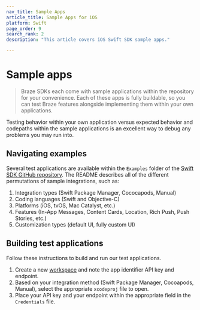 ```yaml
---
nav_title: Sample Apps
article_title: Sample Apps for iOS
platform: Swift
page_order: 9
search_rank: 2
description: "This article covers iOS Swift SDK sample apps."

---
```


# Sample apps

> Braze SDKs each come with sample applications within the repository for your convenience. Each of these apps is fully buildable, so you can test Braze features alongside implementing them within your own applications. 

Testing behavior within your own application versus expected behavior and codepaths within the sample applications is an excellent way to debug any problems you may run into.

## Navigating examples

Several test applications are available within the `Examples` folder of the [Swift SDK GitHub repository][1]. The README describes all of the different permutations of sample integrations, such as:

1. Integration types (Swift Package Manager, Cococapods, Manual)
2. Coding languages (Swift and Objective-C)
3. Platforms (iOS, tvOS, Mac Catalyst, etc.)
4. Features (In-App Messages, Content Cards, Location, Rich Push, Push Stories, etc.)
5. Customization types (default UI, fully custom UI)

## Building test applications

Follow these instructions to build and run our test applications.

1. Create a new [workspace][2] and note the app identifier API key and endpoint.
2. Based on your integration method (Swift Package Manager, Cocoapods, Manual), select the appropriate `xcodeproj` file to open.
3. Place your API key and your endpoint within the appropriate field in the `Credentials` file.

[1]: https://github.com/braze-inc/braze-swift-sdk/tree/main/Examples
[2]: {{site.baseurl}}/developer_guide/platform_wide/app_group_configuration/#creating-your-app-group-in-my-apps
